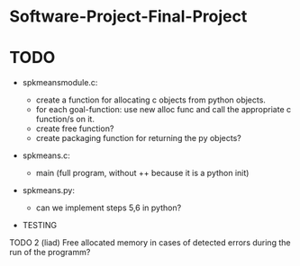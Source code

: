 # Software-Project-Final-Project

# TODO

- spkmeansmodule.c:
    - create a function for allocating c objects from python objects.
    - for each goal-function: use new alloc func and call the appropriate c function/s on it.
    - create free function?
    - create packaging function for returning the py objects?

- spkmeans.c:
    - main (full program, without ++ because it is a python init)

- spkmeans.py:
    - can we implement steps 5,6 in python?



- TESTING

TODO 2 (liad)
Free allocated memory in cases of detected errors during the run of the programm?